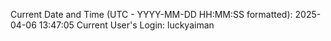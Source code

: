 Current Date and Time (UTC - YYYY-MM-DD HH:MM:SS formatted): 2025-04-06 13:47:05
Current User's Login: luckyaiman
